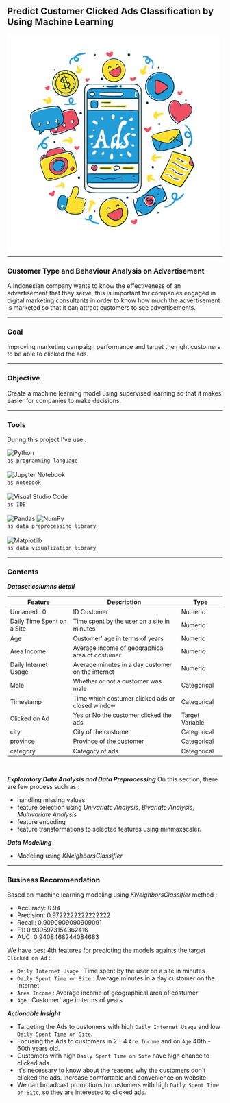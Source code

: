 ## **Predict Customer Clicked Ads Classification by Using Machine Learning**

![Banner](banner.jpg)

***
### **Customer Type and Behaviour Analysis on Advertisement**

A Indonesian company wants to know the effectiveness of an advertisement that they serve, this is important for companies engaged in digital marketing consultants in order to know how much the advertisement is marketed so that it can attract customers to see advertisements.

***
### **Goal**
Improving marketing campaign performance and target the right customers to be able to clicked the ads.

***
### **Objective**
Create a machine learning model using supervised learning so that it makes easier for companies to make decisions.

***
### **Tools**
During this project I've use : <br>

![Python](https://img.shields.io/badge/python-3670A0?style=for-the-badge&logo=python&logoColor=ffdd54) <br>
`as programming language` <br> <br>
![Jupyter Notebook](https://img.shields.io/badge/jupyter-%23FA0F00.svg?style=for-the-badge&logo=jupyter&logoColor=white) <br>
`as notebook` <br> <br>
![Visual Studio Code](https://img.shields.io/badge/Visual%20Studio%20Code-0078d7.svg?style=for-the-badge&logo=visual-studio-code&logoColor=white) <br>
`as IDE` <br> <br>
![Pandas](https://img.shields.io/badge/pandas-%23150458.svg?style=for-the-badge&logo=pandas&logoColor=white)   ![NumPy](https://img.shields.io/badge/numpy-%23013243.svg?style=for-the-badge&logo=numpy&logoColor=white) <br>
`as data preprocessing library` <br> <br>
![Matplotlib](https://img.shields.io/badge/Matplotlib-%23ffffff.svg?style=for-the-badge&logo=Matplotlib&logoColor=black) <br>
`as data visualization library`

***
### **Contents**

***Dataset columns detail***

|   Feature |   Description |   Type    |
|-----------|---------------|-----------|
| Unnamed : 0    | ID Customer   | Numeric |
| Daily Time Spent on a Site    | Time spent by the user on a site in minutes| Numeric  |
| Age   | Customer' age in terms of years   | Numeric   |
| Area Income   | Average income of geographical area of costumer   | Numeric   |
| Daily Internet Usage  | Average minutes in a day customer on the internet  | Numeric   |
| Male  | Whether or not a customer was male    | Categorical   |
| Timestamp | Time which costumer clicked ads or closed window  | Categorical   |
| Clicked on Ad | Yes or No the customer clicked the ads    | Target Variable   |
| city  | City of the customer  | Categorical   |
| province  | Province of the customer  | Categorical   |
| category  | Category of ads   | Categorical   |

<br>

***Exploratory Data Analysis and Data Preprocessing***
On this section, there are few process such as :<br>
* handling missing values
* feature selection using *Univariate Analysis*, *Bivariate Analysis*, *Multivariate Analysis*
* feature encoding
* feature transformations to selected features using minmaxscaler.

***Data Modelling***
* Modeling using *KNeighborsClassifier*

***
### **Business Recommendation**

Based on machine learning modeling using *KNeighborsClassifier* method : 

* Accuracy: 0.94
* Precision: 0.9722222222222222
* Recall: 0.9090909090909091
* F1: 0.9395973154362416
* AUC: 0.9408468244084683

We have best 4th features for predicting the models againts the target `Clicked on Ad` :

* `Daily Internet Usage` : Time spent by the user on a site in minutes
* `Daily Spent Time on Site` : Average minutes in a day customer on the internet
* `Area Income` : Average income of geographical area of costumer
* `Age` : Customer' age in terms of years

***Actionable Insight***<br>
* Targeting the Ads to customers with high `Daily Internet Usage` and low `Daily Spent Time on Site`.
* Focusing the Ads to customers in 2 - 4 `Are Income` and on `Age` 40th - 60th years old. 
* Customers with high `Daily Spent Time on Site` have high chance to clicked ads.
* It's necessary to know about the reasons why the customers don't clicked the ads. Increase comfortable and convenience on website.
* We can broadcast promotions to customers with high `Daily Spent Time on Site`, so they are interested to clicked ads.


